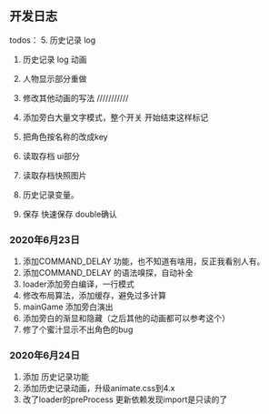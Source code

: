 ## 开发日志

todos：
5. 历史记录 log
1. 历史记录 log 动画

1. 人物显示部分重做
2. 修改其他动画的写法
///////////
3. 添加旁白大量文字模式，整个开关 开始结束这样标记
4. 把角色按名称的改成key
6. 读取存档 ui部分
7. 读取存档快照图片
8. 历史记录变量。
1. 保存 快速保存 double确认

### 2020年6月23日

1. 添加COMMAND_DELAY 功能，也不知道有啥用，反正我看别人有。
2. 添加COMMAND_DELAY 的语法嗅探，自动补全
3. loader添加旁白编译，一行模式
4. 修改布局算法，添加缓存，避免过多计算
5. mainGame 添加旁白演出
6. 添加旁白的渐显和隐藏（之后其他的动画都可以参考这个）
7. 修了个蜜汁显示不出角色的bug

### 2020年6月24日
1. 添加 历史记录功能
2. 添加历史记录动画，升级animate.css到4.x
3. 改了loader的preProcess 更新依赖发现import是只读的了